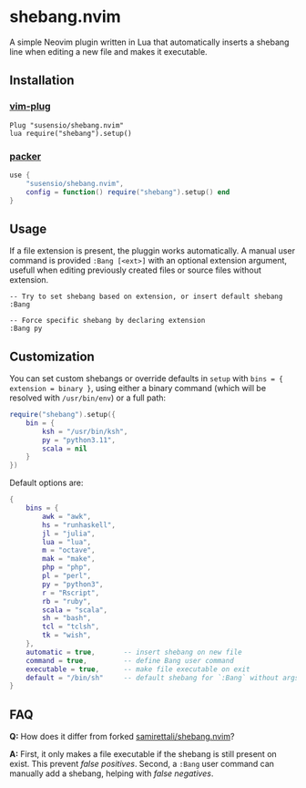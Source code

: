 # shebang.nvim 

A simple Neovim plugin written in Lua that automatically inserts a shebang line
when editing a new file and makes it executable.

## Installation

### [vim-plug](https://github.com/junegunn/vim-plug)
```vim
Plug "susensio/shebang.nvim"
lua require("shebang").setup()
```

### [packer](https://github.com/wbthomason/packer.nvim)
```lua
use {
    "susensio/shebang.nvim",
    config = function() require("shebang").setup() end
}
```


## Usage

If a file extension is present, the pluggin works automatically. A manual user command is provided `:Bang [<ext>]` with an optional extension argument, usefull when editing previously created files or source files without extension.
```
-- Try to set shebang based on extension, or insert default shebang
:Bang

-- Force specific shebang by declaring extension
:Bang py
```


## Customization

You can set custom shebangs or override defaults in `setup` with `bins = { extension = binary }`, using either a binary command (which will be resolved with `/usr/bin/env`) or a full path:

```lua
require("shebang").setup({
    bin = {
        ksh = "/usr/bin/ksh",
        py = "python3.11",
        scala = nil
    }
})
```

Default options are:
```lua
{
    bins = {
        awk = "awk",
        hs = "runhaskell",
        jl = "julia",
        lua = "lua",
        m = "octave",
        mak = "make",
        php = "php",
        pl = "perl",
        py = "python3",
        r = "Rscript",
        rb = "ruby",
        scala = "scala",
        sh = "bash",
        tcl = "tclsh",
        tk = "wish",
    },
    automatic = true,       -- insert shebang on new file
    command = true,         -- define Bang user command
    executable = true,      -- make file executable on exit
    default = "/bin/sh"     -- default shebang for `:Bang` without args
}
```

## FAQ

**Q:** How does it differ from forked [samirettali/shebang.nvim](https://github.com/samirettali/shebang.nvim)?

**A:** First, it only makes a file executable if the shebang is still present on exist. This prevent _false positives_. Second, a `:Bang` user command can manually add a shebang, helping with _false negatives_.

